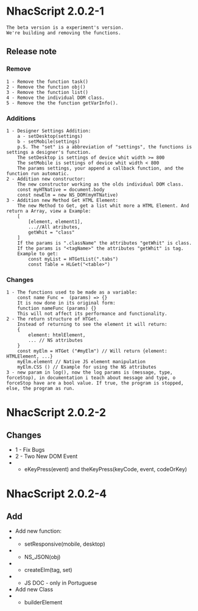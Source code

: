 # NhacScript 2.0.2-1
    The beta version is a experiment's version.
    We're building and removing the functions.
## Release note
### Remove
    1 - Remove the function task()
    2 - Remove the function obj()
    3 - Remove the function list()
    4 - Remove the individual DOM class.
    5 - Remove the the function getVarInfo().
### Additions
    1 - Designer Settings Addition:
        a - setDesktop(settings)
        b - setMobile(settings)
        p.S. The "set" is a abbreviation of "settings", the functions is settings a designer's function.
        The setDesktop is settings of device whit width >= 800  
        The setMobile is settings of device whit width < 800   
        The params settings, your append a callback function, and the function run automatic. 
    2 - Addition new constructor:
        The new constructor working as the olds individual DOM class.
        const myHTNative = document.body 
        const newElm = new NS_DOM(myHTNative)
    3 - Addition new Method Get HTML Element:
        The new Method to Get, get a list whit more a HTML Element. And return a Array, view a Example:
        [
            [element, element1],
            ...//All atributes,
            getWhit = "class"
        ]
        If the params is ".className" the attributes "getWhit" is class.
        If the params is "<tagName>" the attributes "getWhit" is tag.
        Example to get:
            const myList = HTGetList(".tabs")
            const Table = HLGet("<table>")
### Changes
    1 - The functions used to be made as a variable: 
        const name Func =  (params) => {} 
        It is now done in its original form: 
        function nameFunc (params) {} 
        This will not affect its performance and functionality.
    2 - The return structure of HTGet.
        Instead of returning to see the element it will return:
        {
            element: htmlElement,
            ... // NS attributes
        }
        const myElm = HTGet ("#myElm") // Will return {element: HTMLElement, ...}
        myElm.element // Native JS element manipulation
        myElm.CSS () // Example for using the NS attributes
    3 - new param in log(), now the log params is (message, type, forceStop), in documentation i teach about message and type, o forceStop have are a bool value. If true, the program is stopped, else, the program as run. 
# NhacScript 2.0.2-2
## Changes
- 1 - Fix Bugs 
- 2 - Two New DOM Event
- - eKeyPress(event) and theKeyPress(keyCode, event, codeOrKey)
# NhacScript 2.0.2-4
## Add
* Add new function:
* - setResponsive(mobile, desktop)
* - NS_JSON(obj)
* - createElm(tag, set)
* - JS DOC - only in Portuguese
* Add new Class
* - builderElement